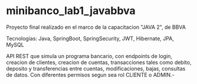 # minibanco_lab1_javabbva

Proyecto final realizado en el marco de la capacitacion "JAVA 2", de BBVA

Tecnologias: Java, SpringBoot, SpringSecurity, JWT, Hibernate, JPA, MySQL

API REST que simula un programa bancario, con endpoints de login, creacion de clientes, creacion de cuentas,
transacciones tales como debito, deposito y transferencias entre cuentas, modificaciones, bajas, consultas de datos.
Con diferentes permisos segun sea rol CLIENTE o ADMIN.-
